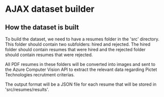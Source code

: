 # AJAX dataset builder

## How the dataset is built

To build the dataset, we need to have a resumes folder in the 'src' directory. This folder should contain two subfolders: hired and rejected. The hired folder should contain resumes that were hired and the rejected folder should contain resumes that were rejected.

All PDF resumes in these folders will be converted into images and sent to the Azure Computer Vision API to extract the relevant data regarding Pictet Technologies recrutment criterias.

The output format will be a JSON file for each resume that will be stored in 'src/resumes/results'.


